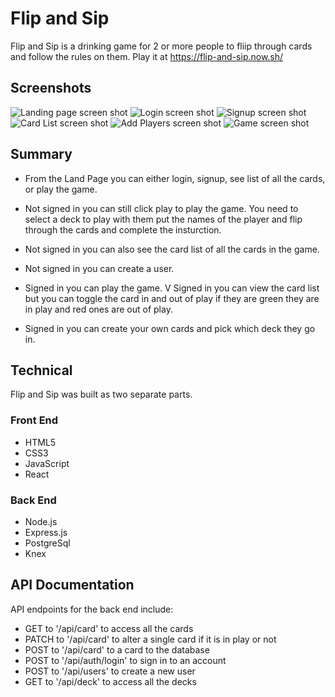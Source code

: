 
# Flip and Sip

Flip and Sip is a drinking game for 2 or more people to fliip through cards and follow the rules on them.
Play it at https://flip-and-sip.now.sh/

## Screenshots
![Landing page screen shot](https://github.com/jcharles22/flip-and-sip/blob/master/public/assets/landingPage.JPG?raw=true)
![Login screen shot](https://github.com/jcharles22/flip-and-sip/blob/master/public/assets/LogInPage.JPG?raw=true)
![Signup screen shot](https://github.com/jcharles22/flip-and-sip/blob/master/public/assets/SignUp.JPG?raw=true)
![Card List screen shot](https://github.com/jcharles22/flip-and-sip/blob/master/public/assets/CardList.JPG?raw=true)
![Add Players screen shot](https://github.com/jcharles22/flip-and-sip/blob/master/public/assets/AddPlayers.JPG?raw=true)
![Game screen shot](https://github.com/jcharles22/flip-and-sip/blob/master/public/assets/GamePage.JPG?raw=true)


## Summary
* From the Land Page you can either login, signup, see list of all the cards, or play the game.
* Not signed in you can still click play to play the game. You need to select a deck to play with them put the names of the player and flip through the cards and complete the insturction.
* Not signed in you can also see the card list of all the cards in the game.
* Not signed in you can create a user.

* Signed in you can play the game.
V Signed in you can view the card list but you can toggle the card in and out of play if they are green they are in play and red ones are out of play. 
* Signed in you can create your own cards and pick which deck they go in.


## Technical
Flip and Sip was built as two separate parts.

<h3>Front End</h3>
<ul>
  <li>HTML5</li>
  <li>CSS3</li>
  <li>JavaScript</li>
  <li>React</li>
</ul>
<h3>Back End</h3>
<ul>
  <li>Node.js</li>
  <li>Express.js</li>
  <li>PostgreSql</li>
  <li>Knex</li>
</ul>

## API Documentation
API endpoints for the back end include:
* GET to '/api/card' to access all the cards
* PATCH to '/api/card' to alter a single card if it is in play or not
* POST to '/api/card' to a card to the database
* POST to '/api/auth/login' to sign in to an account
* POST to '/api/users' to create a new user
* GET to '/api/deck' to access all the decks
